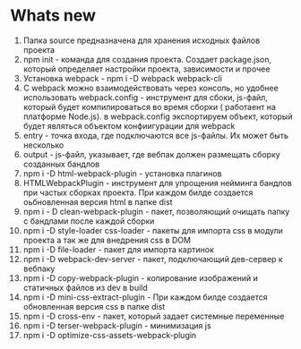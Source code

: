 # Whats new

1. Папка source предназначена для хранения исходных файлов проекта
2. npm init - команда для создания проекта. Создает package.json, который определяет настройки проекта, зависимости и прочее 
3. Установка webpack - npm i -D webpack webpack-cli
4. C webpack можно взаимодействовать через консоль, но удобнее использовать webpack.config - инструмент для сбоки, js-файл, который будет компилироваться во время сборки ( работаент на платформе Node.js). в webpack.config экспортируем объект, который будет являться объектом конфиигурации для webpack
5. entry - точка входа, где подключаются все js-файлы. Их может быть несколько
6. output - js-файл, указывает, где вебпак должен размещать сборку созданных бандлов
7. npm i -D html-webpack-plugin - установка плагинов 
8. HTMLWebpackPlugin - инструмент для упрощения нейминга бандлов при частых сборках проекта. При каждом билде создается оьбновленная версия html в папке dist
9. npm i - D clean-webpack-plugin - пакет, позволяющий очищать папку с бандлами после каждой сборки
10. npm i -D style-loader css-loader - пакеты для импорта css в модули проекта а так же для внедрения css в DOM
11. npm i -D file-loader - пакет для импорта картинок
12. npm i -D webpack-dev-server - пакет, подключающий дев-сервер к вебпаку 
13. npm i -D copy-webpack-plugin - копирование изображений и статичных файлов из dev в build
14. npm i -D mini-css-extract-plugin - При каждом билде создается обновленная версия css в папке dist
15. npm i -D cross-env - пакет, который задает системные переменные
16. npm i -D terser-webpack-plugin - минимизация js
17. npm i -D optimize-css-assets-webpack-plugin